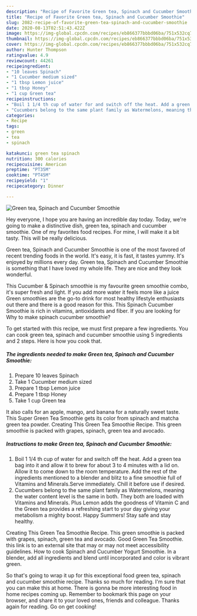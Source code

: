 ```yaml
---
description: "Recipe of Favorite Green tea, Spinach and Cucumber Smoothie"
title: "Recipe of Favorite Green tea, Spinach and Cucumber Smoothie"
slug: 2082-recipe-of-favorite-green-tea-spinach-and-cucumber-smoothie
date: 2020-08-13T02:51:43.422Z
image: https://img-global.cpcdn.com/recipes/eb866377bbbd06ba/751x532cq70/green-tea-spinach-and-cucumber-smoothie-recipe-main-photo.jpg
thumbnail: https://img-global.cpcdn.com/recipes/eb866377bbbd06ba/751x532cq70/green-tea-spinach-and-cucumber-smoothie-recipe-main-photo.jpg
cover: https://img-global.cpcdn.com/recipes/eb866377bbbd06ba/751x532cq70/green-tea-spinach-and-cucumber-smoothie-recipe-main-photo.jpg
author: Hunter Thompson
ratingvalue: 4.9
reviewcount: 44261
recipeingredient:
- "10 leaves Spinach"
- "1 Cucumber medium sized"
- "1 tbsp Lemon juice"
- "1 tbsp Honey"
- "1 cup Green tea"
recipeinstructions:
- "Boil 1 1/4 th cup of water for and switch off the heat. Add a green tea bag into it and allow it to brew for about 3 to 4 minutes with a lid on. Allow it to come down to the room temperature. Add the rest of the ingredients mentioned to a blender and blitz to a fine smoothie full of Vitamins and Minerals.Serve immediately. Chill it before use if desired."
- "Cucumbers belong to the same plant family as Watermelons, meaning the water content level is the same in both. They both are loaded with Vitamins and Minerals. Plus Lemon adds the goodness of Vitamin C and the Green tea provides a refreshing start to your day giving your metabolism a mighty boost. Happy Summers! Stay safe and stay healthy."
categories:
- Recipe
tags:
- green
- tea
- spinach

katakunci: green tea spinach 
nutrition: 300 calories
recipecuisine: American
preptime: "PT35M"
cooktime: "PT45M"
recipeyield: "1"
recipecategory: Dinner

---
```



![Green tea, Spinach and Cucumber Smoothie](https://img-global.cpcdn.com/recipes/eb866377bbbd06ba/751x532cq70/green-tea-spinach-and-cucumber-smoothie-recipe-main-photo.jpg)

Hey everyone, I hope you are having an incredible day today. Today, we're going to make a distinctive dish, green tea, spinach and cucumber smoothie. One of my favorites food recipes. For mine, I will make it a bit tasty. This will be really delicious.

Green tea, Spinach and Cucumber Smoothie is one of the most favored of recent trending foods in the world. It's easy, it is fast, it tastes yummy. It's enjoyed by millions every day. Green tea, Spinach and Cucumber Smoothie is something that I have loved my whole life. They are nice and they look wonderful.

This Cucumber &amp; Spinach smoothie is my favourite green smoothie combo, it&#39;s super fresh and light. If you add more water it feels more like a juice Green smoothies are the go-to drink for most healthy lifestyle enthusiasts out there and there is a good reason for this. This Spinach Cucumber Smoothie is rich in vitamins, antioxidants and fiber. If you are looking for Why to make spinach cucumber smoothie?


To get started with this recipe, we must first prepare a few ingredients. You can cook green tea, spinach and cucumber smoothie using 5 ingredients and 2 steps. Here is how you cook that.

<!--inarticleads1-->

##### The ingredients needed to make Green tea, Spinach and Cucumber Smoothie:

1. Prepare 10 leaves Spinach
1. Take 1 Cucumber medium sized
1. Prepare 1 tbsp Lemon juice
1. Prepare 1 tbsp Honey
1. Take 1 cup Green tea


It also calls for an apple, mango, and banana for a naturally sweet taste. This Super Green Tea Smoothie gets its color from spinach and matcha green tea powder. Creating This Green Tea Smoothie Recipe. This green smoothie is packed with grapes, spinach, green tea and avocado. 

<!--inarticleads2-->

##### Instructions to make Green tea, Spinach and Cucumber Smoothie:

1. Boil 1 1/4 th cup of water for and switch off the heat. Add a green tea bag into it and allow it to brew for about 3 to 4 minutes with a lid on. Allow it to come down to the room temperature. Add the rest of the ingredients mentioned to a blender and blitz to a fine smoothie full of Vitamins and Minerals.Serve immediately. Chill it before use if desired.
1. Cucumbers belong to the same plant family as Watermelons, meaning the water content level is the same in both. They both are loaded with Vitamins and Minerals. Plus Lemon adds the goodness of Vitamin C and the Green tea provides a refreshing start to your day giving your metabolism a mighty boost. Happy Summers! Stay safe and stay healthy.


Creating This Green Tea Smoothie Recipe. This green smoothie is packed with grapes, spinach, green tea and avocado. Good Green Tea Smoothie. this link is to an external site that may or may not meet accessibility guidelines. How to cook Spinach and Cucumber Yogurt Smoothie. In a blender, add all ingredients and blend until incorporated and color is vibrant green. 

So that's going to wrap it up for this exceptional food green tea, spinach and cucumber smoothie recipe. Thanks so much for reading. I'm sure that you can make this at home. There is gonna be more interesting food in home recipes coming up. Remember to bookmark this page on your browser, and share it to your loved ones, friends and colleague. Thanks again for reading. Go on get cooking!

